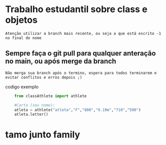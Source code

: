 # Trabalho estudantil sobre class e objetos

``Atenção utilizar a branch mais recente, ou seja a que está escrito -1 no final do nome``

## Sempre faça o git pull para qualquer anteração no main, ou após merge da branch

``Não merga sua branch após o termino, espera para todos terminarem e evitar conflitos e erros depois ;)``

codigo exemplo

```python
    from classAthlete import athlete

    #Carta (seu nome):
    atleta = athlete("atleta","F","800","9.19m","710","590")
    atleta.letter() 
```

# tamo junto family
